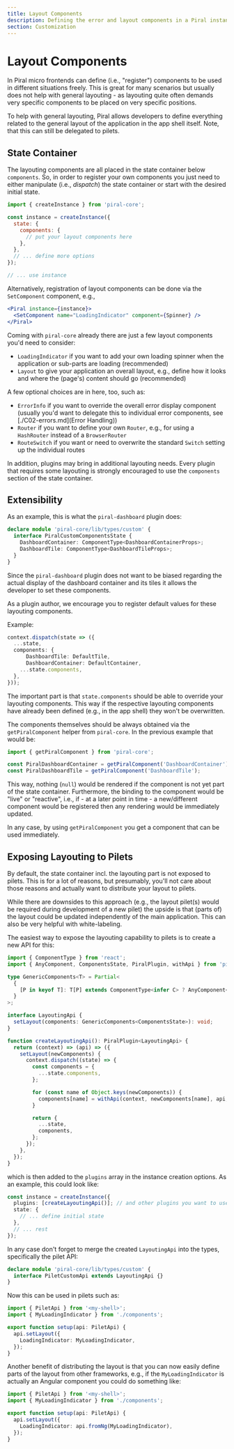 ```yaml
---
title: Layout Components
description: Defining the error and layout components in a Piral instance.
section: Customization
---
```


# Layout Components

In Piral micro frontends can define (i.e., "register") components to be used in different situations freely. This is great for many scenarios but usually does not help with general layouting - as layouting quite often demands very specific components to be placed on very specific positions.

To help with general layouting, Piral allows developers to define everything related to the general layout of the application in the app shell itself. Note, that this can still be delegated to pilets.

## State Container

The layouting components are all placed in the state container below `components`. So, in order to register your own components you just need to either manipulate (i.e., *dispatch*) the state container or start with the desired initial state.

```js
import { createInstance } from 'piral-core';

const instance = createInstance({
  state: {
    components: {
      // put your layout components here
    },
  },
  // ... define more options
});

// ... use instance
```

Alternatively, registration of layout components can be done via the `SetComponent` component, e.g.,

```jsx
<Piral instance={instance}>
  <SetComponent name="LoadingIndicator" component={Spinner} />
</Piral>
```

Coming with `piral-core` already there are just a few layout components you'd need to consider:

- `LoadingIndicator` if you want to add your own loading spinner when the application or sub-parts are loading (recommended)
- `Layout` to give your application an overall layout, e.g., define how it looks and where the (page's) content should go (recommended)

A few optional choices are in here, too, such as:

- `ErrorInfo` if you want to override the overall error display component (usually you'd want to delegate this to individual error components, see [./C02-errors.md](Error Handling))
- `Router` if you want to define your own `Router`, e.g., for using a `HashRouter` instead of a `BrowserRouter`
- `RouteSwitch` if you want or need to overwrite the standard `Switch` setting up the individual routes

In addition, plugins may bring in additional layouting needs. Every plugin that requires some layouting is strongly encouraged to use the `components` section of the state container.

## Extensibility

As an example, this is what the `piral-dashboard` plugin does:

```ts
declare module 'piral-core/lib/types/custom' {
  interface PiralCustomComponentsState {
    DashboardContainer: ComponentType<DashboardContainerProps>;
    DashboardTile: ComponentType<DashboardTileProps>;
  }
}
```

Since the `piral-dashboard` plugin does not want to be biased regarding the actual display of the dashboard container and its tiles it allows the developer to set these components.

As a plugin author, we encourage you to register default values for these layouting components.

Example:

```ts
context.dispatch(state => ({
  ...state,
  components: {
      DashboardTile: DefaultTile,
      DashboardContainer: DefaultContainer,
    ...state.components,
  },
}));
```

The important part is that `state.components` should be able to override your layouting components. This way if the respective layouting components have already been defined (e.g., in the app shell) they won't be overwritten.

The components themselves should be always obtained via the `getPiralComponent` helper from `piral-core`. In the previous example that would be:

```js
import { getPiralComponent } from 'piral-core';

const PiralDashboardContainer = getPiralComponent('DashboardContainer');
const PiralDashboardTile = getPiralComponent('DashboardTile');
```

This way, nothing (`null`) would be rendered if the component is not yet part of the state container. Furthermore, the binding to the component would be "live" or "reactive", i.e., if - at a later point in time - a new/different component would be registered then any rendering would be immediately updated.

In any case, by using `getPiralComponent` you get a component that can be used immediately.

## Exposing Layouting to Pilets

By default, the state container incl. the layouting part is not exposed to pilets. This is for a lot of reasons, but presumably, you'll not care about those reasons and actually want to distribute your layout to pilets.

While there are downsides to this approach (e.g., the layout pilet(s) would be required during development of a new pilet) the upside is that (parts of) the layout could be updated independently of the main application. This can also be very helpful with white-labeling.

The easiest way to expose the layouting capability to pilets is to create a new API for this:

```ts
import { ComponentType } from 'react';
import { AnyComponent, ComponentsState, PiralPlugin, withApi } from 'piral-core';

type GenericComponents<T> = Partial<
  {
    [P in keyof T]: T[P] extends ComponentType<infer C> ? AnyComponent<C> : T[P];
  }
>;

interface LayoutingApi {
  setLayout(components: GenericComponents<ComponentsState>): void;
}

function createLayoutingApi(): PiralPlugin<LayoutingApi> {
  return (context) => (api) => ({
    setLayout(newComponents) {
      context.dispatch((state) => {
        const components = {
          ...state.components,
        };

        for (const name of Object.keys(newComponents)) {
          components[name] = withApi(context, newComponents[name], api, 'unknown');
        }

        return {
          ...state,
          components,
        };
      });
    },
  });
}
```

which is then added to the `plugins` array in the instance creation options. As an example, this could look like:

```ts
const instance = createInstance({
  plugins: [createLayoutingApi()]; // and other plugins you want to use
  state: {
    // ... define initial state
  },
  // ... rest
});
```

In any case don't forget to merge the created `LayoutingApi` into the types, specifically the pilet API:

```ts
declare module 'piral-core/lib/types/custom' {
  interface PiletCustomApi extends LayoutingApi {}
}
```

Now this can be used in pilets such as:

```ts
import { PiletApi } from '<my-shell>';
import { MyLoadingIndicator } from './components';

export function setup(api: PiletApi) {
  api.setLayout({
    LoadingIndicator: MyLoadingIndicator,
  });
}
```

Another benefit of distributing the layout is that you can now easily define parts of the layout from other frameworks, e.g., if the `MyLoadingIndicator` is actually an Angular component you could do something like:

```ts
import { PiletApi } from '<my-shell>';
import { MyLoadingIndicator } from './components';

export function setup(api: PiletApi) {
  api.setLayout({
    LoadingIndicator: api.fromNg(MyLoadingIndicator),
  });
}
```

